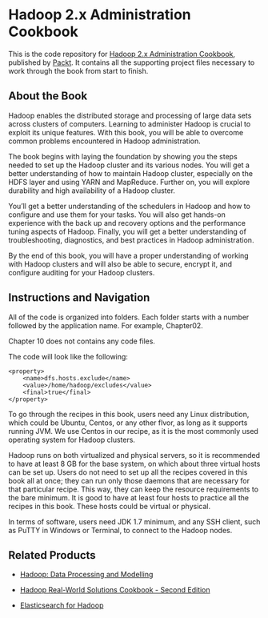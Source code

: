 # Hadoop 2.x Administration Cookbook
This is the code repository for [Hadoop 2.x Administration Cookbook](https://www.packtpub.com/big-data-and-business-intelligence/hadoop-2x-administration-cookbook?utm_source=github&utm_medium=repository&utm_campaign=9781787126732), published by [Packt](https://www.packtpub.com/?utm_source=github). It contains all the supporting project files necessary to work through the book from start to finish.
## About the Book
Hadoop enables the distributed storage and processing of large data sets across clusters of computers. Learning to administer Hadoop is crucial to exploit its unique features. With this book, you will be able to overcome common problems encountered in Hadoop administration.

The book begins with laying the foundation by showing you the steps needed to set up the Hadoop cluster and its various nodes. You will get a better understanding of how to maintain Hadoop cluster, especially on the HDFS layer and using YARN and MapReduce. Further on, you will explore durability and high availability of a Hadoop cluster.

You’ll get a better understanding of the schedulers in Hadoop and how to configure and use them for your tasks. You will also get hands-on experience with the back up and recovery options and the performance tuning aspects of Hadoop. Finally, you will get a better understanding of troubleshooting, diagnostics, and best practices in Hadoop administration.

By the end of this book, you will have a proper understanding of working with Hadoop clusters and will also be able to secure, encrypt it, and configure auditing for your Hadoop clusters.

## Instructions and Navigation
All of the code is organized into folders. Each folder starts with a number followed by the application name. For example, Chapter02.

Chapter 10 does not contains any code files.

The code will look like the following:
```
<property>
    <name>dfs.hosts.exclude</name>
    <value>/home/hadoop/excludes</value>
    <final>true</final>
</property>
```

To go through the recipes in this book, users need any Linux distribution, which could be Ubuntu, Centos, or any other flvor, as long as it supports running JVM. We use Centos in our recipe, as it is the most commonly used operating system for Hadoop clusters.

Hadoop runs on both virtualized and physical servers, so it is recommended to have at least 8 GB for the base system, on which about three virtual hosts can be set up. Users do not need to set up all the recipes covered in this book all at once; they can run only those daemons that are necessary for that particular recipe. This way, they can keep the resource requirements to the bare minimum. It is good to have at least four hosts to practice all the recipes in this book. These hosts could be virtual or physical.

In terms of software, users need JDK 1.7 minimum, and any SSH client, such as PuTTY in Windows or Terminal, to connect to the Hadoop nodes.

## Related Products
* [Hadoop: Data Processing and Modelling](https://www.packtpub.com/big-data-and-business-intelligence/hadoop-data-processing-and-modelling?utm_source=github&utm_medium=repository&utm_campaign=9781787125162)

* [Hadoop Real-World Solutions Cookbook - Second Edition](https://www.packtpub.com/big-data-and-business-intelligence/hadoop-real-world-solutions-cookbook-second-edition?utm_source=github&utm_medium=repository&utm_campaign=9781784395506)

* [Elasticsearch for Hadoop](https://www.packtpub.com/big-data-and-business-intelligence/elasticsearch-hadoop?utm_source=github&utm_medium=repository&utm_campaign=9781785288999)

